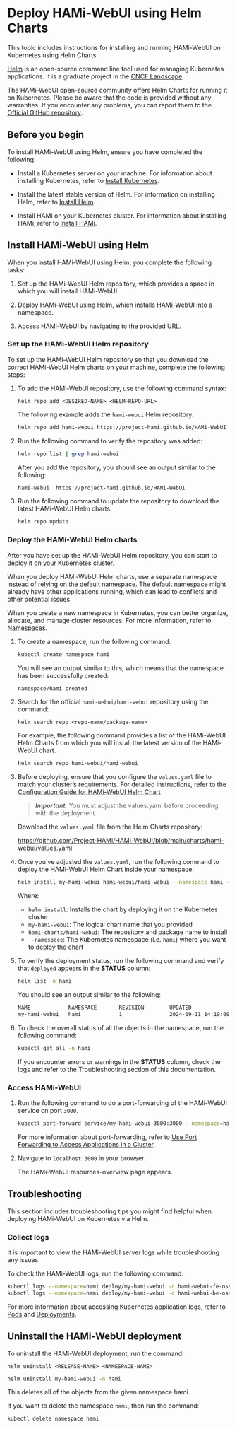 # Deploy HAMi-WebUI using Helm Charts

This topic includes instructions for installing and running HAMi-WebUI on Kubernetes using Helm Charts.

[Helm](https://helm.sh/) is an open-source command line tool used for managing Kubernetes applications. It is a graduate project in the [CNCF Landscape](https://www.cncf.io/projects/helm/).

The HAMi-WebUI open-source community offers Helm Charts for running it on Kubernetes. Please be aware that the code is provided without any warranties. If you encounter any problems, you can report them to the [Official GitHub repository](https://github.com/hami-webui/helm-charts/).

## Before you begin

To install HAMi-WebUI using Helm, ensure you have completed the following:

- Install a Kubernetes server on your machine. For information about installing Kubernetes, refer to [Install Kubernetes](https://kubernetes.io/docs/setup/).

- Install the latest stable version of Helm. For information on installing Helm, refer to [Install Helm](https://helm.sh/docs/intro/install/).

- Install HAMi on your Kubernetes cluster. For information about installing HAMi, refer to [Install HAMi](https://github.com/Project-HAMi/HAMi?tab=readme-ov-file#quick-start).

## Install HAMi-WebUI using Helm

When you install HAMi-WebUI using Helm, you complete the following tasks:

1. Set up the HAMi-WebUI Helm repository, which provides a space in which you will install HAMi-WebUI.

2. Deploy HAMi-WebUI using Helm, which installs HAMi-WebUI into a namespace.

3. Access HAMi-WebUI by navigating to the provided URL.

### Set up the HAMi-WebUI Helm repository

To set up the HAMi-WebUI Helm repository so that you download the correct HAMi-WebUI Helm charts on your machine, complete the following steps:

1. To add the HAMi-WebUI repository, use the following command syntax:

   `helm repo add <DESIRED-NAME> <HELM-REPO-URL>`

   The following example adds the `hami-webui` Helm repository.

   ```bash
   helm repo add hami-webui https://project-hami.github.io/HAMi-WebUI
   ```

2. Run the following command to verify the repository was added:

   ```bash
   helm repo list | grep hami-webui
   ```

   After you add the repository, you should see an output similar to the following:

   ```bash
   hami-webui  https://project-hami.github.io/HAMi-WebUI
   ```

3. Run the following command to update the repository to download the latest HAMi-WebUI Helm charts:

   ```bash
   helm repo update
   ```

### Deploy the HAMi-WebUI Helm charts

After you have set up the HAMi-WebUI Helm repository, you can start to deploy it on your Kubernetes cluster.

When you deploy HAMi-WebUI Helm charts, use a separate namespace instead of relying on the default namespace. The default namespace might already have other applications running, which can lead to conflicts and other potential issues.

When you create a new namespace in Kubernetes, you can better organize, allocate, and manage cluster resources. For more information, refer to [Namespaces](https://kubernetes.io/docs/concepts/overview/working-with-objects/namespaces/).

1. To create a namespace, run the following command:

   ```bash
   kubectl create namespace hami
   ```

   You will see an output similar to this, which means that the namespace has been successfully created:

   ```bash
   namespace/hami created
   ```

2. Search for the official `hami-webui/hami-webui` repository using the command:

   `helm search repo <repo-name/package-name>`

   For example, the following command provides a list of the HAMi-WebUI Helm Charts from which you will install the latest version of the HAMi-WebUI chart.

   ```bash
   helm search repo hami-webui/hami-webui
   ```

3. Before deploying, ensure that you configure the `values.yaml` file to match your cluster’s requirements. For detailed instructions, refer to the [Configuration Guide for HAMi-WebUI Helm Chart](../../../charts/hami-webui/README.md#configuration-guide-for-hamiwebui-helm-chart)
   > _**Important**_: You must adjust the values.yaml before proceeding with the deployment.

   Download the `values.yaml` file from the Helm Charts repository:

   https://github.com/Project-HAMi/HAMi-WebUI/blob/main/charts/hami-webui/values.yaml

4. Once you've adjusted the `values.yaml`, run the following command to deploy the HAMi-WebUI Helm Chart inside your namespace:

   ```bash
   helm install my-hami-webui hami-webui/hami-webui --namespace hami -f values.yaml
   ```

   Where:

    - `helm install`: Installs the chart by deploying it on the Kubernetes cluster
    - `my-hami-webui`: The logical chart name that you provided
    - `hami-charts/hami-webui`: The repository and package name to install
    - `--namespace`: The Kubernetes namespace (i.e. `hami`) where you want to deploy the chart

5. To verify the deployment status, run the following command and verify that `deployed` appears in the **STATUS** column:

   ```bash
   helm list -n hami
   ```

   You should see an output similar to the following:

   ```bash
   NAME            NAMESPACE       REVISION        UPDATED                                 STATUS          CHART                   APP VERSION
   my-hami-webui   hami            1               2024-09-11 14:19:09.003195 +0800 CST    deployed        hami-webui-1.1.0        1.1.0
   ```

6. To check the overall status of all the objects in the namespace, run the following command:

   ```bash
   kubectl get all -n hami
   ```

   If you encounter errors or warnings in the **STATUS** column, check the logs and refer to the Troubleshooting section of this documentation.

### Access HAMi-WebUI

1. Run the following command to do a port-forwarding of the HAMi-WebUI service on port `3000`.

   ```bash
   kubectl port-forward service/my-hami-webui 3000:3000 --namespace=hami
   ```

   For more information about port-forwarding, refer to [Use Port Forwarding to Access Applications in a Cluster](https://kubernetes.io/docs/tasks/access-application-cluster/port-forward-access-application-cluster/).

2. Navigate to `localhost:3000` in your browser.

   The HAMi-WebUI resources-overview page appears.

## Troubleshooting

This section includes troubleshooting tips you might find helpful when deploying HAMi-WebUI on Kubernetes via Helm.

### Collect logs

It is important to view the HAMi-WebUI server logs while troubleshooting any issues.

To check the HAMi-WebUI logs, run the following command:

```bash
kubectl logs --namespace=hami deploy/my-hami-webui -c hami-webui-fe-oss
kubectl logs --namespace=hami deploy/my-hami-webui -c hami-webui-be-oss
```

For more information about accessing Kubernetes application logs, refer to [Pods](https://kubernetes.io/docs/reference/kubectl/cheatsheet/#interacting-with-running-pods) and [Deployments](https://kubernetes.io/docs/reference/kubectl/cheatsheet/#interacting-with-deployments-and-services).


## Uninstall the HAMi-WebUI deployment

To uninstall the HAMi-WebUI deployment, run the command:

`helm uninstall <RELEASE-NAME> <NAMESPACE-NAME>`

```bash
helm uninstall my-hami-webui -n hami
```

This deletes all of the objects from the given namespace hami.

If you want to delete the namespace `hami`, then run the command:

```bash
kubectl delete namespace hami
```